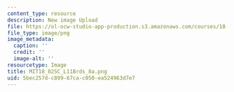 ```yaml
---
content_type: resource
description: New image Upload
file: https://ol-ocw-studio-app-production.s3.amazonaws.com/courses/18-02sc-multivariable-calculus-fall-2010/5bec257dc89967cac050ea524963d7e7_MIT18_02SC_L11Brds_8a.png
file_type: image/png
image_metadata:
  caption: ''
  credit: ''
  image-alt: ''
resourcetype: Image
title: MIT18_02SC_L11Brds_8a.png
uid: 5bec257d-c899-67ca-c050-ea524963d7e7
---
```

